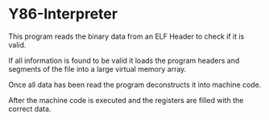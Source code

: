 # Y86-Interpreter
This program reads the binary data from an ELF Header to check if it is valid. 

If all information is found to be valid it loads the program headers and segments of the file into a large virtual memory array.

Once all data has been read the program deconstructs it into machine code.

After the machine code is executed and the registers are filled with the correct data.
